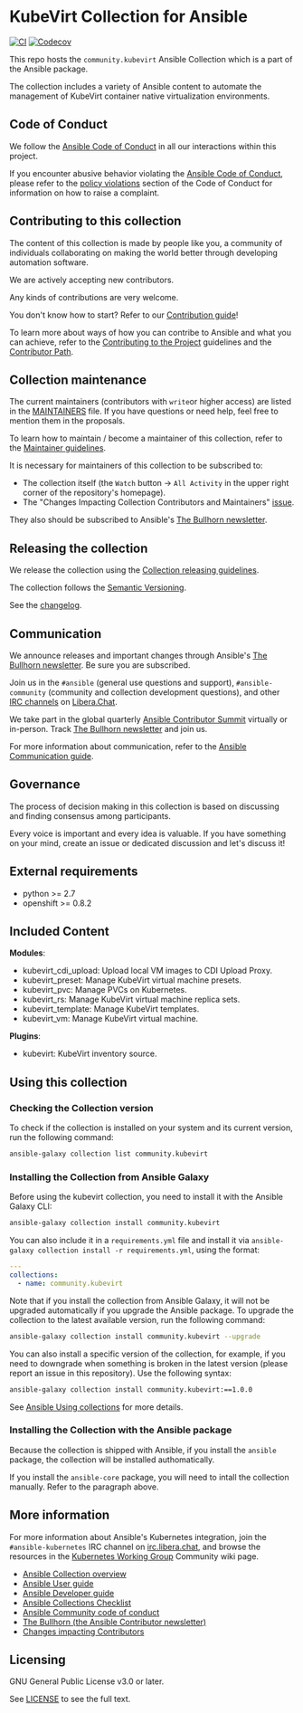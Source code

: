 # KubeVirt Collection for Ansible
<!-- Add CI and code coverage badges here. Samples included below. -->
[![CI](https://github.com/ansible-collections/community.kubevirt/workflows/CI/badge.svg?event=push)](https://github.com/ansible-collections/community.kubevirt/actions) [![Codecov](https://img.shields.io/codecov/c/github/ansible-collections/community.kubevirt)](https://codecov.io/gh/ansible-collections/community.kubevirt)

<!-- Describe the collection and why a user would want to use it. What does the collection do? -->

This repo hosts the `community.kubevirt` Ansible Collection which is a part of the Ansible package.

The collection includes a variety of Ansible content to automate the management of KubeVirt container native virtualization environments.

## Code of Conduct

We follow the [Ansible Code of Conduct](https://docs.ansible.com/ansible/latest/community/code_of_conduct.html) in all our interactions within this project.

If you encounter abusive behavior violating the [Ansible Code of Conduct](https://docs.ansible.com/ansible/latest/community/code_of_conduct.html), please refer to the [policy violations](https://docs.ansible.com/ansible/latest/community/code_of_conduct.html#policy-violations) section of the Code of Conduct for information on how to raise a complaint.

## Contributing to this collection

The content of this collection is made by people like you, a community of individuals collaborating on making the world better through developing automation software.

We are actively accepting new contributors.

Any kinds of contributions are very welcome.

You don't know how to start? Refer to our [Contribution guide](https://github.com/ansible-collections/community.kubevirt/blob/main/CONTRIBUTING.md)!

To learn more about ways of how you can contribe to Ansible and what you can achieve, refer to the [Contributing to the Project](https://github.com/ansible/community-docs/blob/main/contribution_to_project.rst) guidelines and the [Contributor Path](https://github.com/ansible/community-docs/blob/main/contributor_path.rst).

## Collection maintenance

The current maintainers (contributors with `write`or higher access) are listed in the [MAINTAINERS](https://github.com/ansible-collections/community.kubevirt/blob/main/MAINTAINERS) file. If you have questions or need help, feel free to mention them in the proposals.

To learn how to maintain / become a maintainer of this collection, refer to the [Maintainer guidelines](https://github.com/ansible-collections/community.kubevirt/blob/main/MAINTAINING.md).

It is necessary for maintainers of this collection to be subscribed to:

* The collection itself (the `Watch` button -> `All Activity` in the upper right corner of the repository's homepage).
* The "Changes Impacting Collection Contributors and Maintainers" [issue](https://github.com/ansible-collections/overview/issues/45).

They also should be subscribed to Ansible's [The Bullhorn newsletter](https://docs.ansible.com/ansible/devel/community/communication.html#the-bullhorn).

## Releasing the collection

We release the collection using the [Collection releasing guidelines](https://github.com/ansible/community-docs/blob/main/releasing_collections.rst).

The collection follows the [Semantic Versioning](https://semver.org/).

See the [changelog](https://github.com/ansible-collections/community.kubevirt/tree/main/CHANGELOG.rst).

## Communication

We announce releases and important changes through Ansible's [The Bullhorn newsletter](https://eepurl.com/gZmiEP). Be sure you are subscribed.

Join us in the `#ansible` (general use questions and support), `#ansible-community` (community and collection development questions), and other [IRC channels](https://docs.ansible.com/ansible/devel/community/communication.html#irc-channels) on [Libera.Chat](https://libera.chat).

We take part in the global quarterly [Ansible Contributor Summit](https://github.com/ansible/community/wiki/Contributor-Summit) virtually or in-person. Track [The Bullhorn newsletter](https://eepurl.com/gZmiEP) and join us.

For more information about communication, refer to the [Ansible Communication guide](https://docs.ansible.com/ansible/devel/community/communication.html).

## Governance

The process of decision making in this collection is based on discussing and finding consensus among participants.

Every voice is important and every idea is valuable. If you have something on your mind, create an issue or dedicated discussion and let's discuss it!

## External requirements

- python >= 2.7
- openshift >= 0.8.2

##  Included Content

**Modules**:

- kubevirt_cdi_upload: Upload local VM images to CDI Upload Proxy.
- kubevirt_preset: Manage KubeVirt virtual machine presets.
- kubevirt_pvc: Manage PVCs on Kubernetes.
- kubevirt_rs: Manage KubeVirt virtual machine replica sets.
- kubevirt_template: Manage KubeVirt templates.
- kubevirt_vm: Manage KubeVirt virtual machine.

**Plugins**:

- kubevirt: KubeVirt inventory source.

## Using this collection

### Checking the Collection version

To check if the collection is installed on your system and its current version, run the following command:

```bash
ansible-galaxy collection list community.kubevirt
```

### Installing the Collection from Ansible Galaxy

Before using the kubevirt collection, you need to install it with the Ansible Galaxy CLI:

```bash
ansible-galaxy collection install community.kubevirt
```

You can also include it in a `requirements.yml` file and install it via `ansible-galaxy collection install -r requirements.yml`, using the format:

```yaml
---
collections:
  - name: community.kubevirt
```

Note that if you install the collection from Ansible Galaxy, it will not be upgraded automatically if you upgrade the Ansible package. To upgrade the collection to the latest available version, run the following command:

```bash
ansible-galaxy collection install community.kubevirt --upgrade
```

You can also install a specific version of the collection, for example, if you need to downgrade when something is broken in the latest version (please report an issue in this repository). Use the following syntax:

```bash
ansible-galaxy collection install community.kubevirt:==1.0.0
```
See [Ansible Using collections](https://docs.ansible.com/ansible/latest/user_guide/collections_using.html) for more details.

### Installing the Collection with the Ansible package

Because the collection is shipped with Ansible, if you install the ``ansible`` package, the collection will be installed authomatically.

If you install the ``ansible-core`` package, you will need to intall the collection manually. Refer to the paragraph above.

## More information

For more information about Ansible's Kubernetes integration, join the `#ansible-kubernetes` IRC channel on [irc.libera.chat](https://libera.chat/), and browse the resources in the [Kubernetes Working Group](https://github.com/ansible/community/wiki/Kubernetes) Community wiki page.

- [Ansible Collection overview](https://github.com/ansible-collections/overview)
- [Ansible User guide](https://docs.ansible.com/ansible/latest/user_guide/index.html)
- [Ansible Developer guide](https://docs.ansible.com/ansible/latest/dev_guide/index.html)
- [Ansible Collections Checklist](https://github.com/ansible-collections/overview/blob/master/collection_requirements.rst)
- [Ansible Community code of conduct](https://docs.ansible.com/ansible/latest/community/code_of_conduct.html)
- [The Bullhorn (the Ansible Contributor newsletter)](https://us19.campaign-archive.com/home/?u=56d874e027110e35dea0e03c1&id=d6635f5420)
- [Changes impacting Contributors](https://github.com/ansible-collections/overview/issues/45)

## Licensing

GNU General Public License v3.0 or later.

See [LICENSE](https://www.gnu.org/licenses/gpl-3.0.txt) to see the full text.
